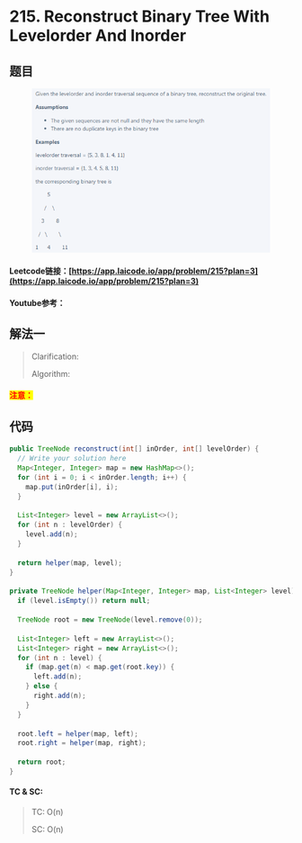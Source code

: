# 215. Reconstruct Binary Tree With Levelorder And Inorder

## 题目

<figure><img src="../../.gitbook/assets/image (158).png" alt=""><figcaption></figcaption></figure>

#### Leetcode链接：[https://app.laicode.io/app/problem/215?plan=3](https://app.laicode.io/app/problem/215?plan=3)

#### Youtube参考：

## 解法一

> Clarification:&#x20;
>
> Algorithm:&#x20;

#### <mark style="color:red;">注意：</mark>

## 代码

```java
public TreeNode reconstruct(int[] inOrder, int[] levelOrder) {
  // Write your solution here
  Map<Integer, Integer> map = new HashMap<>();
  for (int i = 0; i < inOrder.length; i++) {
    map.put(inOrder[i], i);
  }

  List<Integer> level = new ArrayList<>();
  for (int n : levelOrder) {
    level.add(n);
  }

  return helper(map, level);
}

private TreeNode helper(Map<Integer, Integer> map, List<Integer> level) {
  if (level.isEmpty()) return null;

  TreeNode root = new TreeNode(level.remove(0));

  List<Integer> left = new ArrayList<>();
  List<Integer> right = new ArrayList<>();
  for (int n : level) {
    if (map.get(n) < map.get(root.key)) {
      left.add(n);
    } else {
      right.add(n);
    }
  }

  root.left = helper(map, left);
  root.right = helper(map, right);

  return root;
}
```

#### TC & SC:&#x20;

> TC: O(n)
>
> SC: O(n)
